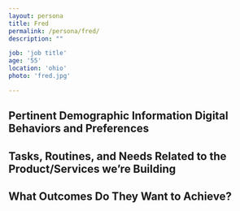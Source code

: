 ```yaml
---
layout: persona
title: Fred
permalink: /persona/fred/
description: ""

job: 'job title'
age: '55'
location: 'ohio'
photo: 'fred.jpg'

---
```


## Pertinent Demographic Information Digital Behaviors and Preferences

## Tasks, Routines, and Needs Related to the Product/Services we’re Building

## What Outcomes Do They Want to Achieve?
